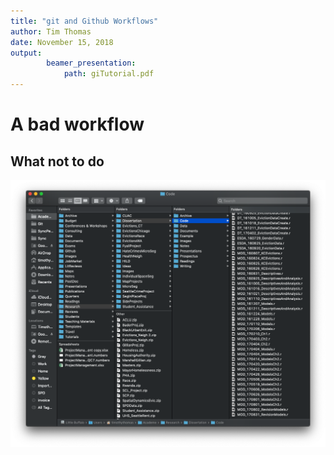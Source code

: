 ```yaml
---
title: "git and Github Workflows"
author: Tim Thomas
date: November 15, 2018
output: 
        beamer_presentation:
            path: giTutorial.pdf
---
```


# A bad workflow

## What not to do

![My dissertation coding folder](images/messy.png)
